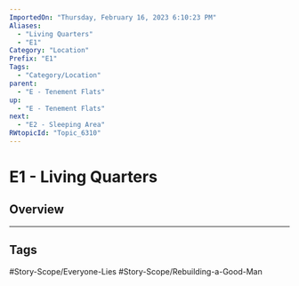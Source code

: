 ```yaml
---
ImportedOn: "Thursday, February 16, 2023 6:10:23 PM"
Aliases:
  - "Living Quarters"
  - "E1"
Category: "Location"
Prefix: "E1"
Tags:
  - "Category/Location"
parent:
  - "E - Tenement Flats"
up:
  - "E - Tenement Flats"
next:
  - "E2 - Sleeping Area"
RWtopicId: "Topic_6310"
---
```

# E1 - Living Quarters
## Overview

---
## Tags
#Story-Scope/Everyone-Lies #Story-Scope/Rebuilding-a-Good-Man

